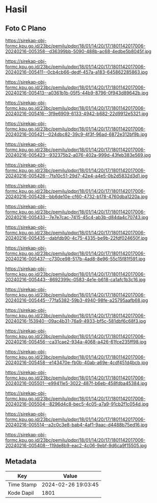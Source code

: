 # Hasil

## Foto C Plano

https://sirekap-obj-formc.kpu.go.id/23bc/pemilu/pdpr/18/01/14/20/17/1801142017006-20240216-005358--d36399bb-5090-488b-ac68-4edbe5b8045f.jpg

https://sirekap-obj-formc.kpu.go.id/23bc/pemilu/pdpr/18/01/14/20/17/1801142017006-20240216-005411--0cb4cb66-dedf-457a-a183-645862285863.jpg

https://sirekap-obj-formc.kpu.go.id/23bc/pemilu/pdpr/18/01/14/20/17/1801142017006-20240216-005413--a0361b1b-05f5-44b9-8796-0f943d89642b.jpg

https://sirekap-obj-formc.kpu.go.id/23bc/pemilu/pdpr/18/01/14/20/17/1801142017006-20240216-005416--3f9e6909-6133-4942-b682-22d9912e5321.jpg

https://sirekap-obj-formc.kpu.go.id/23bc/pemilu/pdpr/18/01/14/20/17/1801142017006-20240216-005421--024dbc82-39c9-4f3f-96ad-6872e312bf9b.jpg

https://sirekap-obj-formc.kpu.go.id/23bc/pemilu/pdpr/18/01/14/20/17/1801142017006-20240216-005423--932375b2-a076-402a-999d-43feb383e569.jpg

https://sirekap-obj-formc.kpu.go.id/23bc/pemilu/pdpr/18/01/14/20/17/1801142017006-20240216-005426--7fa10c51-29d7-42e4-a4e5-0b2d5832d3d1.jpg

https://sirekap-obj-formc.kpu.go.id/23bc/pemilu/pdpr/18/01/14/20/17/1801142017006-20240216-005428--bb6de10e-cf60-4732-b178-4760dba1220a.jpg

https://sirekap-obj-formc.kpu.go.id/23bc/pemilu/pdpr/18/01/14/20/17/1801142017006-20240216-005433--7e7e7cac-7415-45c4-ab3b-d84da4c70743.jpg

https://sirekap-obj-formc.kpu.go.id/23bc/pemilu/pdpr/18/01/14/20/17/1801142017006-20240216-005435--dabfdb90-4c75-4335-be9b-22fdf024650f.jpg

https://sirekap-obj-formc.kpu.go.id/23bc/pemilu/pdpr/18/01/14/20/17/1801142017006-20240216-005437--c730ce98-517b-4ad8-8e96-55c15f81f591.jpg

https://sirekap-obj-formc.kpu.go.id/23bc/pemilu/pdpr/18/01/14/20/17/1801142017006-20240216-005443--8692399c-0583-4e1e-b618-ca1afc1b3c16.jpg

https://sirekap-obj-formc.kpu.go.id/23bc/pemilu/pdpr/18/01/14/20/17/1801142017006-20240216-005445--77fa5382-59b3-4940-98fe-a25795aafb68.jpg

https://sirekap-obj-formc.kpu.go.id/23bc/pemilu/pdpr/18/01/14/20/17/1801142017006-20240216-153940--09ac4b31-76a9-4933-bf5c-581dbf6c68f3.jpg

https://sirekap-obj-formc.kpu.go.id/23bc/pemilu/pdpr/18/01/14/20/17/1801142017006-20240216-005456--ca31cae2-934a-4068-a426-61fce235ff98.jpg

https://sirekap-obj-formc.kpu.go.id/23bc/pemilu/pdpr/18/01/14/20/17/1801142017006-20240216-005458--e143470e-fb0b-40ab-a69e-4cdf451d4bcb.jpg

https://sirekap-obj-formc.kpu.go.id/23bc/pemilu/pdpr/18/01/14/20/17/1801142017006-20240216-005501--e99411e5-3022-487f-b6eb-458fdba45384.jpg

https://sirekap-obj-formc.kpu.go.id/23bc/pemilu/pdpr/18/01/14/20/17/1801142017006-20240216-005504--8296d4c8-bec5-4c05-a7a9-91cb2f1c054d.jpg

https://sirekap-obj-formc.kpu.go.id/23bc/pemilu/pdpr/18/01/14/20/17/1801142017006-20240216-005514--a2c0c3e8-bab4-4af1-9aac-d4488b75ed16.jpg

https://sirekap-obj-formc.kpu.go.id/23bc/pemilu/pdpr/18/01/14/20/17/1801142017006-20240216-005408--119de8b9-eac2-4c06-9ebf-9d6ca9f15505.jpg


## Metadata

| Key        | Value               |
| ---------- | ------------------- |
| Time Stamp | 2024-02-26 19:03:45 |
| Kode Dapil | 1801                |



